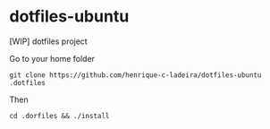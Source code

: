 # dotfiles-ubuntu

[WIP]
dotfiles project

Go to your home folder
```
git clone https://github.com/henrique-c-ladeira/dotfiles-ubuntu .dotfiles
```
Then
```
cd .dorfiles && ./install
```
